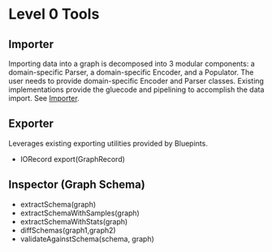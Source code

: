 # Level 0 Tools

## Importer
Importing data into a graph is decomposed into 3 modular components: a domain-specific Parser, a domain-specific Encoder, and a Populator.  The user needs to provide domain-specific Encoder and Parser classes.  Existing implementations provide the gluecode and pipelining to accomplish the data import.  See [Importer](doc/importer.md).

## Exporter
Leverages existing exporting utilities provided by Bluepints.
* IORecord export(GraphRecord)

## Inspector (Graph Schema)
* extractSchema(graph)
* extractSchemaWithSamples(graph)
* extractSchemaWithStats(graph)
* diffSchemas(graph1,graph2)
* validateAgainstSchema(schema, graph)